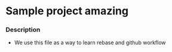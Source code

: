 # Sample project amazing

### Description
- We use this file as a way to learn rebase and github workflow
